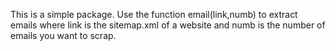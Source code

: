 This is a simple package.
Use the function email(link,numb) to extract emails where link is the sitemap.xml of a website and numb is the number of emails you want to scrap.